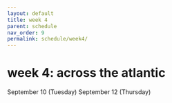 ```yaml
---
layout: default
title: week 4
parent: schedule
nav_order: 9
permalink: schedule/week4/
---
```


# week 4: across the atlantic

September 10 (Tuesday)
September 12 (Thursday)
